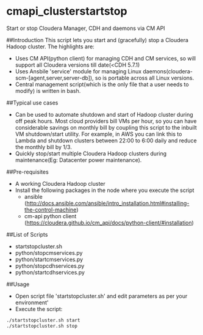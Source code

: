 # cmapi_clusterstartstop
Start or stop Cloudera Manager, CDH and daemons via CM API

##Introduction
This script lets you start and (gracefully) stop a Cloudera Hadoop cluster. The highlights are:
 - Uses CM API(python client) for managing CDH and CM services, so will support all Cloudera versions till date(<CDH 5.7.1)
 - Uses Ansbile 'service' module for managing Linux daemons(cloudera-scm-[agent,server,server-db]), so is portable across all Linux versions.
 - Central management script(which is the only file that a user needs to modify) is written in bash.

##Typical use cases
 - Can be used to automate shutdown and start of Hadoop cluster during off peak hours. Most cloud providers bill VMs per hour, so you can have considerable savings on monthly bill by coupling this script to the inbuilt VM shutdown/start utility. For example, in AWS you can link this to Lambda and shutdown clusters between 22:00 to 6:00 daily and reduce the monthly bill by 1/3.
 - Quickly stop/start multiple Cloudera Hadoop clusters during maintenance(Eg: Datacenter power maintenance).

##Pre-requisites
 - A working Cloudera Hadoop cluster
 - Install the following packages in the node where you execute the script
   * ansible  (http://docs.ansible.com/ansible/intro_installation.html#installing-the-control-machine)
   * cm-api python client  (https://cloudera.github.io/cm_api/docs/python-client/#installation)

##List of Scripts
 - startstopcluster.sh
 - python/stopcmservices.py
 - python/startcmservices.py
 - python/stopcdhservices.py
 - python/startcdhservices.py

##Usage
 - Open script file 'startstopcluster.sh' and edit parameters as per your environment'
 - Execute the script:
```sh
./startstopcluster.sh start
./startstopcluster.sh stop
```

